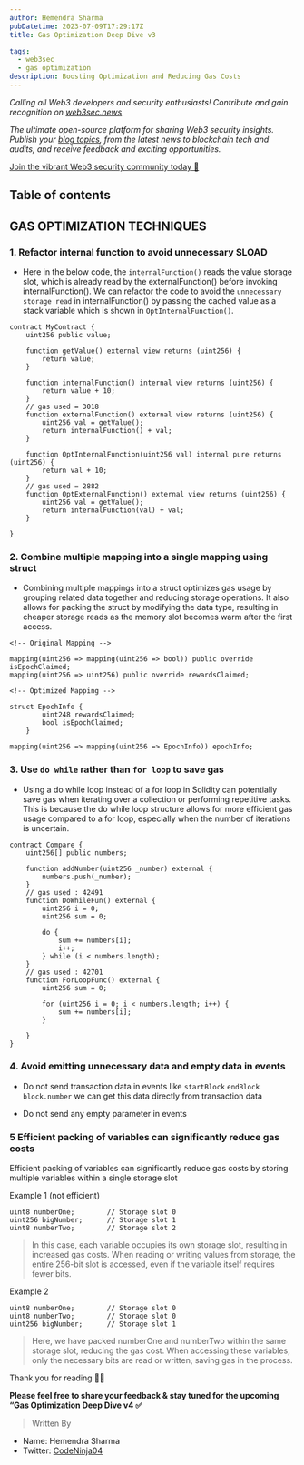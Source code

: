 ```yaml
---
author: Hemendra Sharma
pubDatetime: 2023-07-09T17:29:17Z
title: Gas Optimization Deep Dive v3

tags:
  - web3sec
  - gas optimization
description: Boosting Optimization and Reducing Gas Costs
---
```


<em>Calling all Web3 developers and security enthusiasts! Contribute and gain recognition on [web3sec.news](https://web3sec.news/)

The ultimate open-source platform for sharing Web3 security insights. Publish your [blog topics](https://github.com/Web3secNews/blog),
from the latest news to blockchain tech and audits, and receive feedback and exciting opportunities.</em>

[Join the vibrant Web3 security community today 🤝 ](https://discord.com/invite/CseAxvtrZ3)

## Table of contents

## GAS OPTIMIZATION TECHNIQUES

### 1. Refactor internal function to avoid unnecessary SLOAD

- Here in the below code, the `internalFunction()` reads the value storage slot, which is already read by the externalFunction() before invoking internalFunction(). We can refactor the code to avoid the `unnecessary storage read` in internalFunction() by passing the cached value as a stack variable which is shown in `OptInternalFunction()`.

```solidity
contract MyContract {
    uint256 public value;

    function getValue() external view returns (uint256) {
        return value;
    }

    function internalFunction() internal view returns (uint256) {
        return value + 10;
    }
    // gas used = 3018
    function externalFunction() external view returns (uint256) {
        uint256 val = getValue();
        return internalFunction() + val;
    }

    function OptInternalFunction(uint256 val) internal pure returns (uint256) {
        return val + 10;
    }
    // gas used = 2882
    function OptExternalFunction() external view returns (uint256) {
        uint256 val = getValue();
        return internalFunction(val) + val;
    }

}

```

### 2. Combine multiple mapping into a single mapping using struct

- Combining multiple mappings into a struct optimizes gas usage by grouping related data together and reducing storage operations. It also allows for packing the struct by modifying the data type, resulting in cheaper storage reads as the memory slot becomes warm after the first access.

```solidity
<!-- Original Mapping -->

mapping(uint256 => mapping(uint256 => bool)) public override isEpochClaimed;
mapping(uint256 => uint256) public override rewardsClaimed;

<!-- Optimized Mapping -->

struct EpochInfo {
        uint248 rewardsClaimed;
        bool isEpochClaimed;
    }

mapping(uint256 => mapping(uint256 => EpochInfo)) epochInfo;

```

### 3. Use `do while` rather than `for loop` to save gas

- Using a do while loop instead of a for loop in Solidity can potentially save gas when iterating over a collection or performing repetitive tasks. This is because the do while loop structure allows for more efficient gas usage compared to a for loop, especially when the number of iterations is uncertain.

```solidity
contract Compare {
    uint256[] public numbers;

    function addNumber(uint256 _number) external {
        numbers.push(_number);
    }
    // gas used : 42491
    function DoWhileFun() external {
        uint256 i = 0;
        uint256 sum = 0;

        do {
            sum += numbers[i];
            i++;
        } while (i < numbers.length);
    }
    // gas used : 42701
    function ForLoopFunc() external {
        uint256 sum = 0;

        for (uint256 i = 0; i < numbers.length; i++) {
            sum += numbers[i];
        }

    }
}
```

### 4. Avoid emitting unnecessary data and empty data in events

- Do not send transaction data in events like `startBlock` `endBlock` `block.number` we can get this data directly from transaction data

- Do not send any empty parameter in events

### 5 Efficient packing of variables can significantly reduce gas costs

Efficient packing of variables can significantly reduce gas costs by storing multiple variables within a single storage slot

Example 1 (not efficient)

```solidity
uint8 numberOne;        // Storage slot 0
uint256 bigNumber;      // Storage slot 1
uint8 numberTwo;        // Storage slot 2

```

> In this case, each variable occupies its own storage slot, resulting in increased gas costs. When reading or writing values from storage, the entire 256-bit slot is accessed, even if the variable itself requires fewer bits.

Example 2

```solidity
uint8 numberOne;        // Storage slot 0
uint8 numberTwo;        // Storage slot 0
uint256 bigNumber;      // Storage slot 1

```

> Here, we have packed numberOne and numberTwo within the same storage slot, reducing the gas cost. When accessing these variables, only the necessary bits are read or written, saving gas in the process.

Thank you for reading ✌🏻

**Please feel free to share your feedback & stay tuned for the upcoming “Gas Optimization Deep Dive v4 ✅**

> Written By

- Name: Hemendra Sharma
- Twitter: [CodeNinja04](https://twitter.com/Codeninja04)
